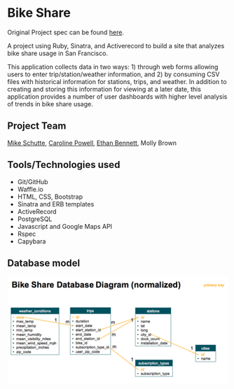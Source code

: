 # Bike Share

Original Project spec can be found [here](https://github.com/case-eee/bike-share/blob/master/README.md).

A project using Ruby, Sinatra, and Activerecord to build a site that analyzes bike share usage in San Francisco.

This application collects data in two ways: 1) through web forms allowing users to enter trip/station/weather information, and 2) by consuming CSV files with historical information for stations, trips, and weather. In addition to creating and storing this information for viewing at a later date, this application provides a number of user dashboards with higher level analysis of trends in bike share usage.

## Project Team
[Mike Schutte](https://github.com/tmikeschu), [Caroline Powell](https://github.com/CPowell23), [Ethan Bennett](https://github.com/ethanbennett), Molly Brown

## Tools/Technologies used
* Git/GitHub
* Waffle.io
* HTML, CSS, Bootstrap
* Sinatra and ERB templates
* ActiveRecord
* PostgreSQL
* Javascript and Google Maps API
* Rspec
* Capybara

## Database model

![Alt text](/bike_share_db.png?raw=true "Optional Title")
